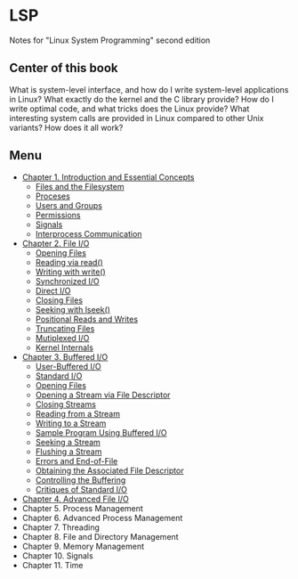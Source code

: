 # LSP
Notes for "Linux System Programming" second edition
## Center of this book
What is system-level interface, and how do I write system-level applications in Linux? What exactly do the kernel and the C library provide? How do I write optimal code, and what tricks does the Linux provide? What interesting system calls are provided in Linux compared to other Unix variants? How does it all work?
## Menu
- [Chapter 1. Introduction and Essential Concepts](content/01.md)
  - [Files and the Filesystem](content/01.md#files-and-the-filesystem)
  - [Proceses](content/01.md#proceses)
  - [Users and Groups](content/01.md#users-and-groups)
  - [Permissions](content/01.md#permissions)
  - [Signals](content/01.md#signals)
  - [Interprocess Communication](content/01.md#interprocess-communication)
- [Chapter 2. File I/O](content/02.md)
  - [Opening Files](content/02.md#opening-files)
  - [Reading via read()](content/02.md#reading-via-read)
  - [Writing with write()](content/02.md#writing-with-write)
  - [Synchronized I/O](content/02.md#synchronized-io)
  - [Direct I/O](content/02.md#direct-io)
  - [Closing Files](content/02.md#closing-files)
  - [Seeking with lseek()](content/02.md#seeking-with-lseek)
  - [Positional Reads and Writes](content/02.md#positional-reads-and-writes)
  - [Truncating Files](content/02.md#truncating-files)
  - [Mutiplexed I/O](content/02.md#mutiplexed-io)
  - [Kernel Internals](content/02.md#kernel-internals)
- [Chapter 3. Buffered I/O](content/03.md)
  - [User-Buffered I/O](content/03.md#user-buffered-io)
  - [Standard I/O](content/03.md#standard-io)
  - [Opening Files](content/03.md#opening-files)
  - [Opening a Stream via File Descriptor](content/03.md#opening-a-stream-via-file-descriptor)
  - [Closing Streams](content/03.md#closing-streams)
  - [Reading from a Stream](content/03.md#reading-from-a-stream)
  - [Writing to a Stream](content/03.md#writing-to-a-stream)
  - [Sample Program Using Buffered I/O](content/03.md#sample-program-using-buffered-io)
  - [Seeking a Stream](content/03.md#seeking-a-stream)
  - [Flushing a Stream](content/03.md#flushing-a-stream)
  - [Errors and End-of-File](content/03.md#errors-and-end-of-file)
  - [Obtaining the Associated File Descriptor](content/03.md#obtaining-the-associated-file-descriptor)
  - [Controlling the Buffering](content/03.md#controlling-the-buffering)
  - [Critiques of Standard I/O](content/03.md#critiques-of-standard-io)
- [Chapter 4. Advanced File I/O](content/04.md)
- Chapter 5. Process Management
- Chapter 6. Advanced Process Management
- Chapter 7. Threading
- Chapter 8. File and Directory Management
- Chapter 9. Memory Management
- Chapter 10. Signals
- Chapter 11. Time 